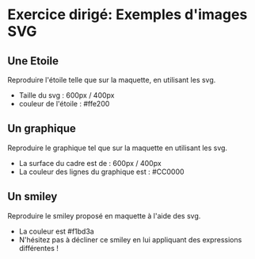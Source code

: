 # Exercice dirigé: Exemples d'images SVG

## Une Etoile

Reproduire l'étoile telle que sur la maquette, en utilisant les svg.
- Taille du svg : 600px / 400px
- couleur de l'étoile : #ffe200

## Un graphique

Reproduire le graphique tel que sur la maquette en utilisant les svg.
- La surface du cadre est de : 600px / 400px
- La couleur des lignes du graphique est : #CC0000

## Un smiley

Reproduire le smiley proposé en maquette à l'aide des svg.
- La couleur est #f1bd3a
- N'hésitez pas à décliner ce smiley en lui appliquant des expressions différentes !
